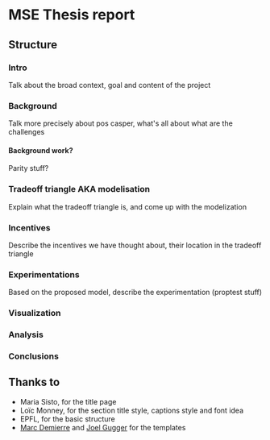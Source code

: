 # MSE Thesis report
## Structure
### Intro
Talk about the broad context, goal and content of the project
### Background
Talk more precisely about pos casper, what's all about what are the challenges 
#### Background work?
Parity stuff?
### Tradeoff triangle AKA modelisation
Explain what the tradeoff triangle is, and come up with the modelization

### Incentives
Describe the incentives we have thought about, their location in the tradeoff triangle

### Experimentations
Based on the proposed model, describe the experimentation (proptest stuff)

### Visualization

### Analysis
### Conclusions

## Thanks to

- Maria Sisto, for the title page
- Loïc Monney, for the section title style, captions style and font idea
- EPFL, for the basic structure
- [Marc Demierre](https://github.com/mdemierre/hesso-latextemplate-thesis) and [Joel Gugger](https://github.com/GuggerJoel/msc-thesis-report) for the templates
